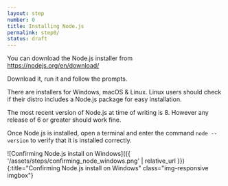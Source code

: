 ```yaml
---
layout: step
number: 0
title: Installing Node.js
permalink: step0/
status: draft
---
```


You can download the Node.js installer from <https://nodejs.org/en/download/>  

Download it, run it and follow the prompts.

There are installers for Windows, macOS & Linux.  Linux users should check if their distro includes a Node.js package for easy installation.

The most recent version of Node.js at time of writing is 8.  However any release of 6 or greater should work fine.

Once Node.js is installed, open a terminal and enter the command `node --version` to verify that it is installed correctly.

![Confirming Node.js install on Windows]({{ '/assets/steps/confirming_node_windows.png' | relative_url }}){:title="Confirming Node.js install on Windows" class="img-responsive imgbox"}
